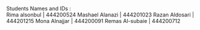 Students Names and IDs : <br />
Rima alsonbul   | 444200524 
Mashael Alanazi | 444201023
Razan Aldosari  | 444201215
Mona Alnajjar   | 444200091
Remas Al-subaie | 444200712
  
